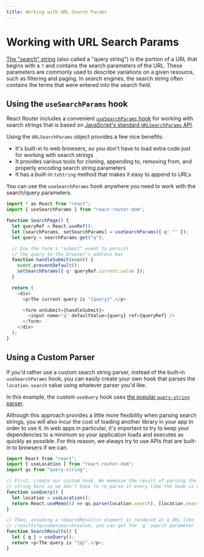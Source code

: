```yaml
---
title: Working with URL Search Params
---
```


# Working with URL Search Params

[The "search" string](https://developer.mozilla.org/en-US/docs/Web/API/URL/search) (also called a "query string") is the portion of a URL that begins with a `?` and contains the search parameters of the URL. These parameters are commonly used to describe variations on a given resource, such as filtering and paging. In search engines, the search string often contains the terms that were entered into the search field.

## Using the `useSearchParams` hook

React Router includes a convenient [`useSearchParams` hook](../api#usesearchparams) for working with search strings that is based on [JavaScript's standard `URLSearchParams` API](https://developer.mozilla.org/en-US/docs/Web/API/URLSearchParams).

Using the `URLSearchParams` object provides a few nice benefits:

- It's built-in to web browsers, so you don't have to load extra code just for working with search strings
- It provides various tools for cloning, appending to, removing from, and properly encoding search string parameters
- It has a built-in `toString` method that makes it easy to append to URLs

You can use the `useSearchParams` hook anywhere you need to work with the search/query parameters.

```js
import * as React from "react";
import { useSearchParams } from "react-router-dom";

function SearchPage() {
  let queryRef = React.useRef();
  let [searchParams, setSearchParams] = useSearchParams({ q: "" });
  let query = searchParams.get("q");

  // Use the form's "submit" event to persist
  // the query to the browser's address bar
  function handleSubmit(event) {
    event.preventDefault();
    setSearchParams({ q: queryRef.current.value });
  }

  return (
    <div>
      <p>The current query is "{query}".</p>

      <form onSubmit={handleSubmit}>
        <input name="q" defaultValue={query} ref={queryRef} />
      </form>
    </div>
  );
}
```

## Using a Custom Parser

If you'd rather use a custom search string parser, instead of the built-in `useSearchParams` hook, you can easily create your own hook that parses the `location.search` value using whatever parser you'd like.

In this example, the custom `useQuery` hook uses [the popular `query-string` parser](https://www.npmjs.com/package/query-string).

<docs-info>Although this approach provides a little more flexibility when parsing search strings, you will also incur the cost of loading another library in your app in order to use it. In web apps in particular, it's important to try to keep your dependencies to a minimum so your application loads and executes as quickly as possible. For this reason, we always try to use APIs that are built-in to browsers if we can.</docs-info>

```js
import React from "react";
import { useLocation } from "react-router-dom";
import qs from "query-string";

// First, create our custom hook. We memoize the result of parsing the search
// string here so we don't have to re-parse it every time the hook is used.
function useQuery() {
  let location = useLocation();
  return React.useMemo(() => qs.parse(location.search), [location.search]);
}

// Then, assuming a <SearchResults> element is rendered at a URL like
// /results?q=some+search+value, you can get the `q` search parameter like this:
function SearchResults() {
  let { q } = useQuery();
  return <p>The query is "{q}".</p>;
}
```
